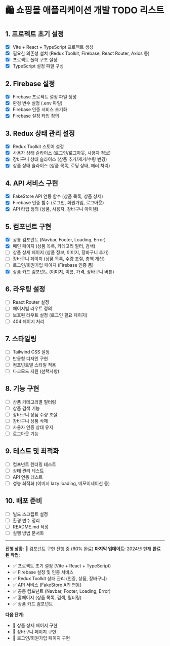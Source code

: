 # 🛍️ 쇼핑몰 애플리케이션 개발 TODO 리스트

## 1. 프로젝트 초기 설정
- [x] Vite + React + TypeScript 프로젝트 생성
- [x] 필요한 의존성 설치 (Redux Toolkit, Firebase, React Router, Axios 등)
- [x] 프로젝트 폴더 구조 설정
- [x] TypeScript 설정 파일 구성

## 2. Firebase 설정
- [x] Firebase 프로젝트 설정 파일 생성
- [x] 환경 변수 설정 (.env 파일)
- [x] Firebase 인증 서비스 초기화
- [x] Firebase 설정 타입 정의

## 3. Redux 상태 관리 설정
- [x] Redux Toolkit 스토어 설정
- [x] 사용자 상태 슬라이스 (로그인/로그아웃, 사용자 정보)
- [x] 장바구니 상태 슬라이스 (상품 추가/제거/수량 변경)
- [x] 상품 상태 슬라이스 (상품 목록, 로딩 상태, 에러 처리)

## 4. API 서비스 구현
- [x] FakeStore API 연동 함수 (상품 목록, 상품 상세)
- [x] Firebase 인증 함수 (로그인, 회원가입, 로그아웃)
- [x] API 타입 정의 (상품, 사용자, 장바구니 아이템)

## 5. 컴포넌트 구현
- [x] 공통 컴포넌트 (Navbar, Footer, Loading, Error)
- [x] 메인 페이지 (상품 목록, 카테고리 필터, 검색)
- [ ] 상품 상세 페이지 (상품 정보, 이미지, 장바구니 추가)
- [ ] 장바구니 페이지 (상품 목록, 수량 조절, 총액 계산)
- [ ] 로그인/회원가입 페이지 (Firebase 인증 폼)
- [x] 상품 카드 컴포넌트 (이미지, 이름, 가격, 장바구니 버튼)

## 6. 라우팅 설정
- [ ] React Router 설정
- [ ] 페이지별 라우트 정의
- [ ] 보호된 라우트 설정 (로그인 필요 페이지)
- [ ] 404 페이지 처리

## 7. 스타일링
- [ ] Tailwind CSS 설정
- [ ] 반응형 디자인 구현
- [ ] 컴포넌트별 스타일 적용
- [ ] 다크모드 지원 (선택사항)

## 8. 기능 구현
- [ ] 상품 카테고리별 필터링
- [ ] 상품 검색 기능
- [ ] 장바구니 상품 수량 조절
- [ ] 장바구니 상품 삭제
- [ ] 사용자 인증 상태 유지
- [ ] 로그아웃 기능

## 9. 테스트 및 최적화
- [ ] 컴포넌트 렌더링 테스트
- [ ] 상태 관리 테스트
- [ ] API 연동 테스트
- [ ] 성능 최적화 (이미지 lazy loading, 메모이제이션 등)

## 10. 배포 준비
- [ ] 빌드 스크립트 설정
- [ ] 환경 변수 정리
- [ ] README.md 작성
- [ ] 실행 방법 문서화

---

**진행 상황**: 🚧 컴포넌트 구현 진행 중 (60% 완료)
**마지막 업데이트**: 2024년 현재
**완료된 작업**: 
- ✅ 프로젝트 초기 설정 (Vite + React + TypeScript)
- ✅ Firebase 설정 및 인증 서비스
- ✅ Redux Toolkit 상태 관리 (인증, 상품, 장바구니)
- ✅ API 서비스 (FakeStore API 연동)
- ✅ 공통 컴포넌트 (Navbar, Footer, Loading, Error)
- ✅ 홈페이지 (상품 목록, 검색, 필터링)
- ✅ 상품 카드 컴포넌트

**다음 단계**: 
- 🔄 상품 상세 페이지 구현
- 🔄 장바구니 페이지 구현  
- 🔄 로그인/회원가입 페이지 구현

